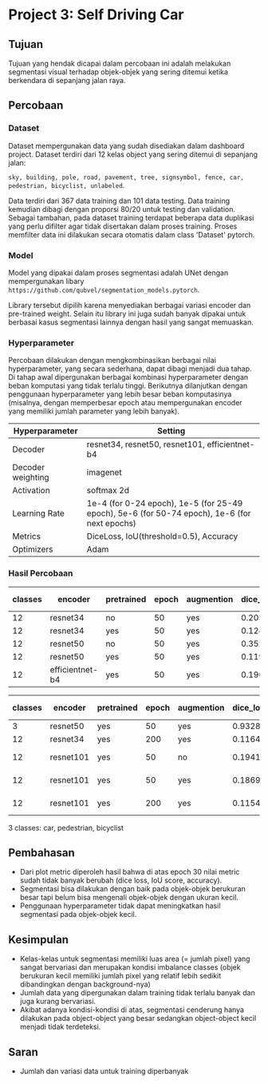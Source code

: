 # Project 3: Self Driving Car

## Tujuan
Tujuan yang hendak dicapai dalam percobaan ini adalah melakukan segmentasi visual terhadap objek-objek yang sering ditemui ketika berkendara di sepanjang jalan raya.

## Percobaan 
### Dataset
Dataset mempergunakan data yang sudah disediakan dalam dashboard project. Dataset terdiri dari 12 kelas object yang sering ditemui di sepanjang jalan:

`sky, building, pole, road, pavement, tree, signsymbol, fence, car, pedestrian, bicyclist, unlabeled`.

Data terdiri dari 367 data training dan 101 data testing. Data training kemudian dibagi dengan proporsi 80/20 untuk testing dan validation. Sebagai tambahan, pada dataset training terdapat beberapa data duplikasi yang perlu difilter agar tidak disertakan dalam proses training. Proses memfilter data ini dilakukan secara otomatis dalam class 'Dataset' pytorch.

### Model
Model yang dipakai dalam proses segmentasi adalah UNet dengan mempergunakan libary `https://github.com/qubvel/segmentation_models.pytorch`.

Library tersebut dipilih karena menyediakan berbagai variasi encoder dan pre-trained weight. Selain itu library ini juga sudah banyak dipakai untuk berbasai kasus segmentasi lainnya dengan hasil yang sangat memuaskan.

### Hyperparameter
Percobaan dilakukan dengan mengkombinasikan berbagai nilai hyperparameter, yang secara sederhana, dapat dibagi menjadi dua tahap. Di tahap awal dipergunakan berbagai kombinasi hyperparameter dengan beban komputasi yang tidak terlalu tinggi. Berikutnya dilanjutkan dengan penggunaan hyperparameter yang lebih besar beban komputasinya (misalnya, dengan memperbesar epoch atau mempergunakan encoder yang memiliki jumlah parameter yang lebih banyak).

Hyperparameter | Setting
--- | ---
Decoder | resnet34, resnet50, resnet101, efficientnet-b4
Decoder weighting | imagenet
Activation | softmax 2d
Learning Rate | 1e-4 (for 0-24 epoch), 1e-5 (for 25-49 epoch), 5e-6 (for 50-74 epoch), 1e-6 (for next epochs)
Metrics | DiceLoss, IoU(threshold=0.5), Accuracy
Optimizers | Adam

### Hasil Percobaan
classes | encoder | pretrained | epoch | augmention | dice_loss | iou_score | accuracy | training time
--- | --- | --- | --- | --- | --- | --- | --- | ---
12 | resnet34 | no | 50 | yes | 0.2034 | 0.6702 | * | *
12 | resnet34 | yes | 50 | yes | 0.1247 | 0.7869 | * | *
12 | resnet50 | no | 50 | yes | 0.3523 | 0.4832 | * | *
12 | resnet50 | yes | 50 | yes | 0.1197 | 0.8043 | * | *
12 | efficientnet-b4 | yes | 50 | yes | 0.1903 | 0.7236 | * | *

classes | encoder | pretrained | epoch | augmention | dice_loss | iou_score | accuracy | training time
--- | --- | --- | --- | --- | --- | --- | --- | ---
3 | resnet50 | yes | 50 | yes | 0.9328 | 0.06404 | * | *
12 | resnet34 | yes | 200 | yes | 0.1164 | 0.7969 | * | *
12 | resnet101 | yes | 50 | no | 0.1941 | 0.7617 | 0.9792 | 45.67 min
12 | resnet101 | yes | 50 | yes | 0.1869 | 0.7299 | 0.9749 | 48.64 min
12 | resnet101 | yes | 200 | yes | 0.1154 | 0.8121 | 0.9828 | 192.26 min

3 classes: car, pedestrian, bicyclist

## Pembahasan
- Dari plot metric diperoleh hasil bahwa di atas epoch 30 nilai metric sudah tidak banyak berubah (dice loss, IoU score, accuracy).
- Segmentasi bisa dilakukan dengan baik pada objek-objek berukuran besar tapi belum bisa mengenali objek-objek dengan ukuran kecil.
- Penggunaan hyperparameter tidak dapat meningkatkan hasil segmentasi pada objek-objek kecil.

## Kesimpulan
- Kelas-kelas untuk segmentasi memiliki luas area (= jumlah pixel) yang sangat bervariasi dan merupakan kondisi imbalance classes (objek berukuran kecil memiliki jumlah pixel yang relatif lebih sedikit dibandingkan dengan background-nya)
- Jumlah data yang dipergunakan dalam training tidak terlalu banyak dan juga kurang bervariasi.
- Akibat adanya kondisi-kondisi di atas, segmentasi cenderung hanya dilakukan pada object-object yang besar sedangkan object-object kecil menjadi tidak terdeteksi.

## Saran 
- Jumlah dan variasi data untuk training diperbanyak
